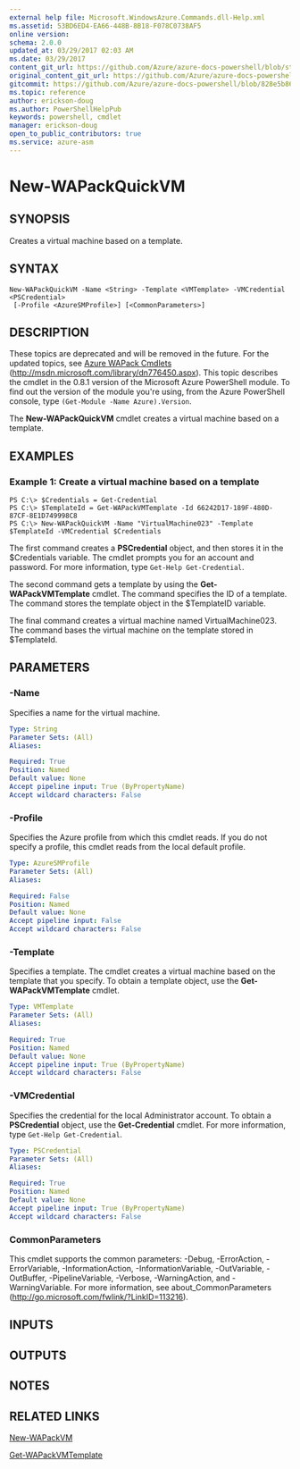 ```yaml
---
external help file: Microsoft.WindowsAzure.Commands.dll-Help.xml
ms.assetid: 53BD6ED4-EA66-448B-8B18-F078C0738AF5
online version:
schema: 2.0.0
updated_at: 03/29/2017 02:03 AM
ms.date: 03/29/2017
content_git_url: https://github.com/Azure/azure-docs-powershell/blob/staging/azureps-cmdlets-docs/ServiceManagement/Azure/v3.7.0/New-WAPackQuickVM.md
original_content_git_url: https://github.com/Azure/azure-docs-powershell/blob/staging/azureps-cmdlets-docs/ServiceManagement/Azure/v3.7.0/New-WAPackQuickVM.md
gitcommit: https://github.com/Azure/azure-docs-powershell/blob/828e5b8648af6bdf3119ffe0cd409647f00de183
ms.topic: reference
author: erickson-doug
ms.author: PowerShellHelpPub
keywords: powershell, cmdlet
manager: erickson-doug
open_to_public_contributors: true
ms.service: azure-asm
---
```


# New-WAPackQuickVM

## SYNOPSIS
Creates a virtual machine based on a template.

## SYNTAX

```
New-WAPackQuickVM -Name <String> -Template <VMTemplate> -VMCredential <PSCredential>
 [-Profile <AzureSMProfile>] [<CommonParameters>]
```

## DESCRIPTION
These topics are deprecated and will be removed in the future.
For the updated topics, see [Azure WAPack Cmdlets](http://msdn.microsoft.com/library/dn776450.aspx) (http://msdn.microsoft.com/library/dn776450.aspx).
This topic describes the cmdlet in the 0.8.1 version of the Microsoft Azure PowerShell module.
To find out the version of the module you're using, from the Azure PowerShell console, type `(Get-Module -Name Azure).Version`.

The **New-WAPackQuickVM** cmdlet creates a virtual machine based on a template.

## EXAMPLES

### Example 1: Create a virtual machine based on a template
```
PS C:\> $Credentials = Get-Credential
PS C:\> $TemplateId = Get-WAPackVMTemplate -Id 66242D17-189F-480D-87CF-8E1D749998C8
PS C:\> New-WAPackQuickVM -Name "VirtualMachine023" -Template $TemplateId -VMCredential $Credentials
```

The first command creates a **PSCredential** object, and then stores it in the $Credentials variable.
The cmdlet prompts you for an account and password.
For more information, type `Get-Help Get-Credential`.

The second command gets a template by using the **Get-WAPackVMTemplate** cmdlet.
The command specifies the ID of a template.
The command stores the template object in the $TemplateID variable.

The final command creates a virtual machine named VirtualMachine023.
The command bases the virtual machine on the template stored in $TemplateId.

## PARAMETERS

### -Name
Specifies a name for the virtual machine.

```yaml
Type: String
Parameter Sets: (All)
Aliases: 

Required: True
Position: Named
Default value: None
Accept pipeline input: True (ByPropertyName)
Accept wildcard characters: False
```

### -Profile
Specifies the Azure profile from which this cmdlet reads.
If you do not specify a profile, this cmdlet reads from the local default profile.

```yaml
Type: AzureSMProfile
Parameter Sets: (All)
Aliases: 

Required: False
Position: Named
Default value: None
Accept pipeline input: False
Accept wildcard characters: False
```

### -Template
Specifies a template.
The cmdlet creates a virtual machine based on the template that you specify.
To obtain a template object, use the **Get-WAPackVMTemplate** cmdlet.

```yaml
Type: VMTemplate
Parameter Sets: (All)
Aliases: 

Required: True
Position: Named
Default value: None
Accept pipeline input: True (ByPropertyName)
Accept wildcard characters: False
```

### -VMCredential
Specifies the credential for the local Administrator account.
To obtain a **PSCredential** object, use the **Get-Credential** cmdlet.
For more information, type `Get-Help Get-Credential`.

```yaml
Type: PSCredential
Parameter Sets: (All)
Aliases: 

Required: True
Position: Named
Default value: None
Accept pipeline input: True (ByPropertyName)
Accept wildcard characters: False
```

### CommonParameters
This cmdlet supports the common parameters: -Debug, -ErrorAction, -ErrorVariable, -InformationAction, -InformationVariable, -OutVariable, -OutBuffer, -PipelineVariable, -Verbose, -WarningAction, and -WarningVariable. For more information, see about_CommonParameters (http://go.microsoft.com/fwlink/?LinkID=113216).

## INPUTS

## OUTPUTS

## NOTES

## RELATED LINKS

[New-WAPackVM](./New-WAPackVM.md)

[Get-WAPackVMTemplate](./Get-WAPackVMTemplate.md)


